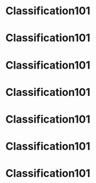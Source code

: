 # Classification101
# Classification101
# Classification101
# Classification101
# Classification101
# Classification101
# Classification101
